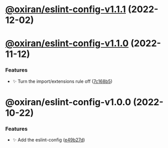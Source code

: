 # [@oxiran/eslint-config-v1.1.1](https://github.com/oxiran/configs/compare/@oxiran/eslint-config-v1.1.0...@oxiran/eslint-config-v1.1.1) (2022-12-02)

# [@oxiran/eslint-config-v1.1.0](https://github.com/oxiran/configs/compare/@oxiran/eslint-config-v1.0.0...@oxiran/eslint-config-v1.1.0) (2022-11-12)


### Features

* :sparkles: Turn the import/extensions rule off ([7c168b5](https://github.com/oxiran/configs/commit/7c168b531c54b2d118afbee6694bf080f000a98d))

# @oxiran/eslint-config-v1.0.0 (2022-10-22)


### Features

* :sparkles: Add the eslint-config ([e49b27d](https://github.com/oxiran/configs/commit/e49b27da7e86b53cb6c1d3cb4af7b3768fb9f456))
